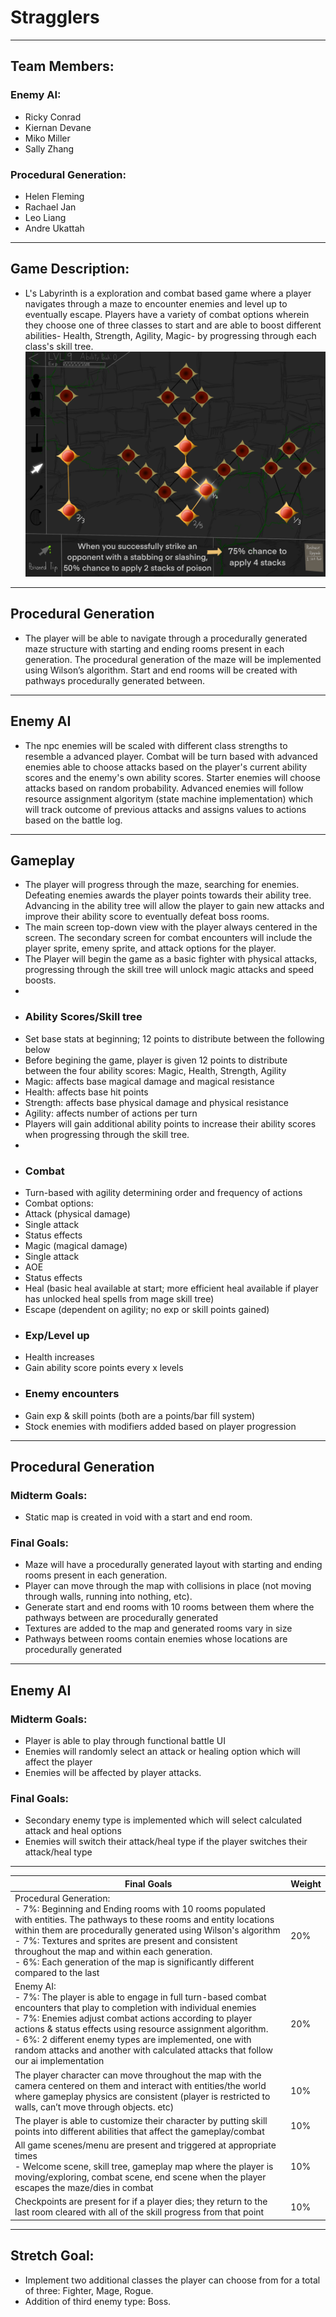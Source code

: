 # Stragglers
---
## Team Members:
### Enemy AI:
* Ricky Conrad
* Kiernan Devane
* Miko Miller
* Sally Zhang
### Procedural Generation:
* Helen Fleming
* Rachael Jan
* Leo Liang
* Andre Ukattah
---
## Game Description:
* L's Labyrinth is a exploration and combat based game where a player navigates through a maze to encounter enemies and level up to eventually escape. Players have a variety of combat options wherein they choose one of three classes to start and are able to boost different abilities- Health, Strength, Agility, Magic- by progressing through each class's skill tree.
![image](/images/Tree.png)
---
## Procedural Generation
* The player will be able to navigate through a procedurally generated maze structure with starting and ending rooms present in each generation. The procedural generation of the maze will be implemented using Wilson’s algorithm. Start and end rooms will be created with pathways procedurally generated between.
---
## Enemy AI
* The npc enemies will be scaled with different class strengths to resemble a advanced player. Combat will be turn based with advanced enemies able to choose attacks based on the player's current ability scores and the enemy's own ability scores. Starter enemies will choose attacks based on random probability. Advanced enemies will follow resource assignment algoritym (state machine implementation) which will track outcome of previous attacks and assigns values to actions based on the battle log.
---
## Gameplay
* The player will progress through the maze, searching for enemies. Defeating enemies awards the player points towards their ability tree. Advancing in the ability tree will allow the player to gain new attacks and improve their ability score to eventually defeat boss rooms.
* The main screen top-down view with the player always centered in the screen. The secondary screen for combat encounters will include the player sprite, emeny sprite, and attack options for the player.
* The Player will begin the game as a basic fighter with physical attacks, progressing through the skill tree will unlock magic attacks and speed boosts.
*
* ### Ability Scores/Skill tree
* Set base stats at beginning; 12 points to distribute between the following below
* Before begining the game, player is given 12 points to distribute between the four ability scores: Magic, Health, Strength, Agility
* Magic: affects base magical damage and magical resistance
* Health: affects base hit points
* Strength: affects base physical damage and physical resistance
* Agility: affects number of actions per turn
* Players will gain additional ability points to increase their ability scores when progressing through the skill tree.
* 
* ### Combat
* Turn-based with agility determining order and frequency of actions
* Combat options:
* Attack (physical damage)
* Single attack
* Status effects
* Magic (magical damage)
* Single attack
* AOE
* Status effects
* Heal (basic heal available at start; more efficient heal available if player has unlocked heal spells from mage skill tree)
* Escape (dependent on agility; no exp or skill points gained)
* ### Exp/Level up
* Health increases
* Gain ability score points every x levels
* ### Enemy encounters
* Gain exp & skill points (both are a points/bar fill system)
* Stock enemies with modifiers added based on player progression
---
## Procedural Generation
### Midterm Goals:
* Static map is created in void with a start and end room.
### Final Goals:
* Maze will have a procedurally generated layout with starting and ending rooms present in each generation.
* Player can move through the map with collisions in place (not moving through walls, running into nothing, etc).
* Generate start and end rooms with 10 rooms between them where the pathways between are procedurally generated
* Textures are added to the map and generated rooms vary in size
* Pathways between rooms contain enemies whose locations are procedurally generated
---
## Enemy AI
### Midterm Goals:
* Player is able to play through functional battle UI
* Enemies will randomly select an attack or healing option which will affect the player
* Enemies will be affected by player attacks.
### Final Goals:
* Secondary enemy type is implemented which will select calculated attack and heal options
* Enemies will switch their attack/heal type if the player switches their attack/heal type
---
Final Goals | Weight
--- | ---
Procedural Generation:<BR>  -  7%: Beginning and Ending rooms with 10 rooms populated with entities. The pathways to these rooms and entity locations within them are procedurally generated using Wilson's algorithm<BR>  -  7%: Textures and sprites are present and consistent throughout the map and within each generation.<BR>  -  6%: Each generation of the map is significantly different compared to the last | 20%
Enemy AI:<BR>  -  7%: The player is able to engage in full turn-based combat encounters that play to completion with individual enemies<BR>  -  7%: Enemies adjust combat actions according to player actions & status effects using resource assignment algorithm.<BR>  -  6%: 2 different enemy types are implemented, one with random attacks and another with calculated attacks that follow our ai implementation  | 20%
The player character can move throughout the map with the camera centered on them and interact with entities/the world where gameplay physics are consistent (player is restricted to walls, can’t move through objects. etc) | 10%
The player is able to customize their character by putting skill points into different abilities that affect the gameplay/combat  | 10%
All game scenes/menu are present and triggered at appropriate times<BR>  -  Welcome scene, skill tree, gameplay map where the player is moving/exploring, combat scene, end scene when the player escapes the maze/dies in combat | 10%
Checkpoints are present for if a player dies; they return to the last room cleared with all of the skill progress from that point | 10%
---
## Stretch Goal:
* Implement two additional classes the player can choose from for a total of three: Fighter, Mage, Rogue.
* Addition of third enemy type: Boss.
